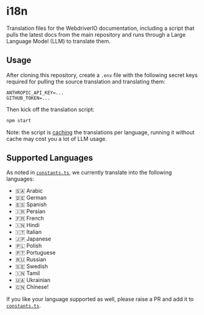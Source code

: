 # i18n

Translation files for the WebdriverIO documentation, including a script that pulls the latest docs from the main repository and runs through a Large Language Model (LLM) to translate them.

## Usage

After cloning this repository, create a `.env` file with the following secret keys required for pulling the source translation and translating them:

```
ANTHROPIC_API_KEY=...
GITHUB_TOKEN=...
```

Then kick off the translation script:

```sh
npm start
```

Note: the script is [caching](/src/cache.json) the translations per language, running it without cache may cost you a lot of LLM usage.

## Supported Languages

As noted in [`constants.ts`](/src/constants.ts), we currently translate into the following languages:

- 🇸🇦 Arabic
- 🇩🇪 German
- 🇪🇸 Spanish
- 🇮🇷 Persian
- 🇫🇷 French
- 🇮🇳 Hindi
- 🇮🇹 Italian
- 🇯🇵 Japanese
- 🇵🇱 Polish
- 🇵🇹 Portuguese
- 🇷🇺 Russian
- 🇸🇪 Swedish
- 🇮🇳 Tamil
- 🇺🇦 Ukrainian
- 🇨🇳 Chinese!

If you like your language supported as well, please raise a PR and add it to [`constants.ts`](/src/constants.ts#L35-L51).